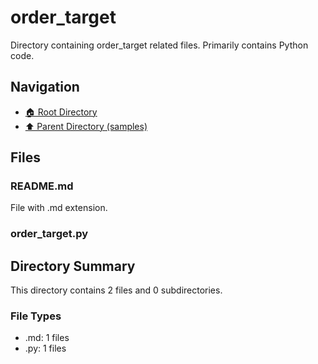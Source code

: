 # order_target

Directory containing order_target related files. Primarily contains Python code.

## Navigation

* [🏠 Root Directory](../../README.md)
* [⬆️ Parent Directory (samples)](../README.md)

## Files

### README.md

File with .md extension.

### order_target.py

## Directory Summary

This directory contains 2 files and 0 subdirectories.

### File Types

* .md: 1 files
* .py: 1 files
